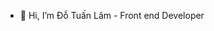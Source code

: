 - 👋 Hi, I’m Đỗ Tuấn Lâm - Front end Developer 

<!---
nhatdaithienvuong/nhatdaithienvuong is a ✨ special ✨ repository because its `README.md` (this file) appears on your GitHub profile.
You can click the Preview link to take a look at your changes.
--->

